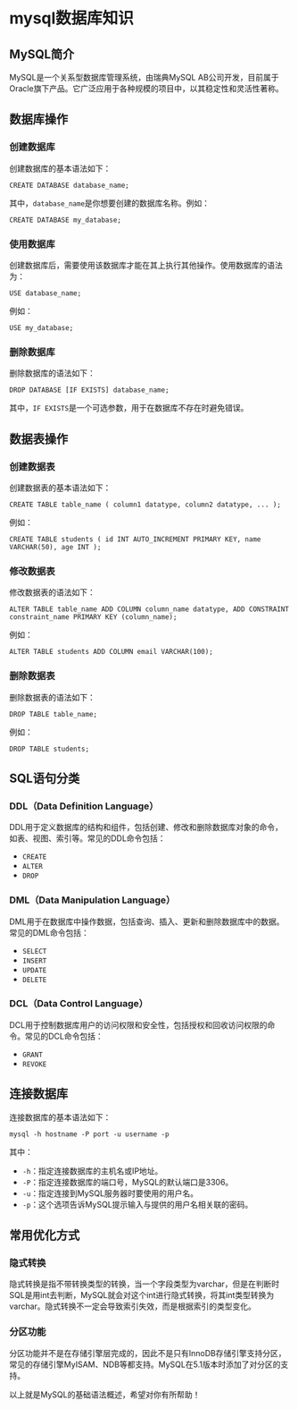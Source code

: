 # mysql数据库知识

## MySQL简介

MySQL是一个关系型数据库管理系统，由瑞典MySQL AB公司开发，目前属于Oracle旗下产品。它广泛应用于各种规模的项目中，以其稳定性和灵活性著称。

## 数据库操作

### 创建数据库

创建数据库的基本语法如下：

`CREATE DATABASE database_name;`

其中，`database_name`是你想要创建的数据库名称。例如：

`CREATE DATABASE my_database;`

### 使用数据库

创建数据库后，需要使用该数据库才能在其上执行其他操作。使用数据库的语法为：

`USE database_name;`

例如：

`USE my_database;`

### 删除数据库

删除数据库的语法如下：

`DROP DATABASE [IF EXISTS] database_name;`

其中，`IF EXISTS`是一个可选参数，用于在数据库不存在时避免错误。

## 数据表操作

### 创建数据表

创建数据表的基本语法如下：

`CREATE TABLE table_name ( column1 datatype, column2 datatype, ... );`

例如：

`CREATE TABLE students ( id INT AUTO_INCREMENT PRIMARY KEY, name VARCHAR(50), age INT );`

### 修改数据表

修改数据表的语法如下：

`ALTER TABLE table_name ADD COLUMN column_name datatype, ADD CONSTRAINT constraint_name PRIMARY KEY (column_name);`

例如：

`ALTER TABLE students ADD COLUMN email VARCHAR(100);`

### 删除数据表

删除数据表的语法如下：

`DROP TABLE table_name;`

例如：

`DROP TABLE students;`

## SQL语句分类

### DDL（Data Definition Language）

DDL用于定义数据库的结构和组件，包括创建、修改和删除数据库对象的命令，如表、视图、索引等。常见的DDL命令包括：

- `CREATE`
- `ALTER`
- `DROP`

### DML（Data Manipulation Language）

DML用于在数据库中操作数据，包括查询、插入、更新和删除数据库中的数据。常见的DML命令包括：

- `SELECT`
- `INSERT`
- `UPDATE`
- `DELETE`

### DCL（Data Control Language）

DCL用于控制数据库用户的访问权限和安全性，包括授权和回收访问权限的命令。常见的DCL命令包括：

- `GRANT`
- `REVOKE`

## 连接数据库

连接数据库的基本语法如下：

`mysql -h hostname -P port -u username -p`

其中：

- `-h`：指定连接数据库的主机名或IP地址。
- `-P`：指定连接数据库的端口号，MySQL的默认端口是3306。
- `-u`：指定连接到MySQL服务器时要使用的用户名。
- `-p`：这个选项告诉MySQL提示输入与提供的用户名相关联的密码。

## 常用优化方式

### 隐式转换

隐式转换是指不带转换类型的转换，当一个字段类型为varchar，但是在判断时SQL是用int去判断，MySQL就会对这个int进行隐式转换，将其int类型转换为varchar。隐式转换不一定会导致索引失效，而是根据索引的类型变化。

### 分区功能

分区功能并不是在存储引擎层完成的，因此不是只有InnoDB存储引擎支持分区，常见的存储引擎MyISAM、NDB等都支持。MySQL在5.1版本时添加了对分区的支持。

以上就是MySQL的基础语法概述，希望对你有所帮助！
